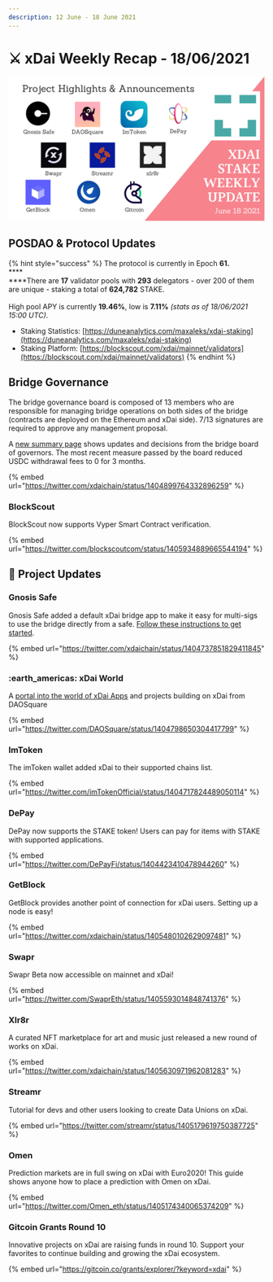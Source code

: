 ```yaml
---
description: 12 June - 18 June 2021
---
```


# ⚔️ xDai Weekly Recap - 18/06/2021

![](../../../../.gitbook/assets/weekly-update.png)

## POSDAO & Protocol Updates

{% hint style="success" %}
The protocol is currently in Epoch **61.**\
****\
****There are **17** validator pools with **293** delegators - over 200 of them are unique - staking a total of **624,782** STAKE.\
\
High pool APY is currently **19.46%**, low is **7.11%** _(stats as of 18/06/2021 15:00 UTC)_.

* Staking Statistics: [https://duneanalytics.com/maxaleks/xdai-staking](https://duneanalytics.com/maxaleks/xdai-staking)
* Staking Platform: [https://blockscout.com/xdai/mainnet/validators](https://blockscout.com/xdai/mainnet/validators)
{% endhint %}

## Bridge Governance&#x20;

The bridge governance board is composed of 13 members who are responsible for managing bridge operations on both sides of the bridge (contracts are deployed on the Ethereum and xDai side). 7/13 signatures are required to approve any management proposal.

A [new summary page](../../../../for-users/governance/governance-board-summary-of-decisions.md) shows updates and decisions from the bridge board of governors. The most recent measure passed by the board reduced USDC withdrawal fees to 0 for 3 months.

{% embed url="https://twitter.com/xdaichain/status/1404899764332896259" %}

### BlockScout

BlockScout now supports Vyper Smart Contract verification.

{% embed url="https://twitter.com/blockscoutcom/status/1405934889665544194" %}



## :butterfly: Project Updates

### Gnosis Safe

Gnosis Safe added a default xDai bridge app to make it easy for multi-sigs to use the bridge directly from a safe. [Follow these instructions to get started](../../../../for-users/bridges/converting-xdai-via-bridge/xdai-bridge-+-gnosis-safe-app.md).

{% embed url="https://twitter.com/xdaichain/status/1404737851829411845" %}

### :earth\_americas: xDai World

A [portal into the world of xDai Apps](https://www.xdai.world/) and projects building on xDai from DAOSquare

{% embed url="https://twitter.com/DAOSquare/status/1404798650304417799" %}

### ImToken

The imToken wallet added xDai to their supported chains list.

{% embed url="https://twitter.com/imTokenOfficial/status/1404717824489050114" %}

### DePay

DePay now supports the STAKE token! Users can pay for items with STAKE with supported applications.

{% embed url="https://twitter.com/DePayFi/status/1404423410478944260" %}

### GetBlock

GetBlock provides another point of connection for xDai users. Setting up a node is easy!

{% embed url="https://twitter.com/xdaichain/status/1405480102629097481" %}

### **Swapr**

Swapr Beta now accessible on mainnet and xDai!

{% embed url="https://twitter.com/SwaprEth/status/1405593014848741376" %}

### **Xlr8r**

A curated NFT marketplace for art and music just released a new round of works on xDai.

{% embed url="https://twitter.com/xdaichain/status/1405630971962081283" %}

### Streamr

Tutorial for devs and other users looking to create Data Unions on xDai.

{% embed url="https://twitter.com/streamr/status/1405179619750387725" %}

### Omen

Prediction markets are in full swing on xDai with Euro2020! This guide shows anyone how to place a prediction with Omen on xDai.

{% embed url="https://twitter.com/Omen_eth/status/1405174340065374209" %}

### Gitcoin Grants Round 10

Innovative projects on xDai are raising funds in round 10. Support your favorites to continue building and growing the xDai ecosystem.

{% embed url="https://gitcoin.co/grants/explorer/?keyword=xdai" %}









&#x20;
